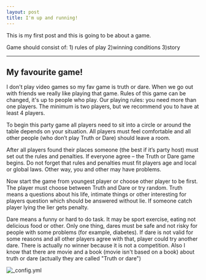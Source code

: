 ```yaml
---
layout: post
title: I'm up and running!
---
```

This is my first post and this is going to be about a game. 


Game should consist of: 1) rules of play
                        2)winning conditions
                        3)story
 
 ---
 My favourite game!
---
I don't play video games so my fav game is truth or dare. When we go out with friends we really like playing that game. Rules of this game can be changed, it's up to people who play. Our playing rules: you need more than one players. The minimum is two players, but we recommend you to have at least 4 players.

To begin this party game all players need to sit into a circle or around the table depends on your situation. All players must feel comfortable and all other people (who don’t play Truth or Dare) should leave a room.

After all players found their places someone (the best if it’s party host) must set out the rules and penalties. If everyone agree – the Truth or Dare game begins. Do not forget that rules and penalties must fit players age and local or global laws. Other way, you and other may have problems.

Now start the game from youngest player or choose other player to be first. The player must choose between Truth and Dare or try random. Truth means a questions about his life, intimate things or other interesting for players question which should be answered without lie. If someone catch player lying the lier gets penalty. 

Dare means a funny or hard to do task. It may be sport exercise, eating not delicious food or other. Only one thing, dares must be safe and not risky for people with some problems (for example, diabetes). If dare is not valid for some reasons and all other players agree with that, player could try another dare. 
There is actually no winner because it is not a competition.
Also I know that there are movie and a book (movie isn't based on a book) about truth or dare (actually they are called "Truth or dare")

![_config.yml](http://all4desktop.com/data_images/original/4242193-game.jpg) 



